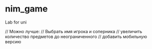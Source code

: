 # nim_game
Lab for uni

// Можно лучше:
// Выбрать имя игрока и соперника
// увеличить количество предметов до неограниченного
// добавить мобильную версию
